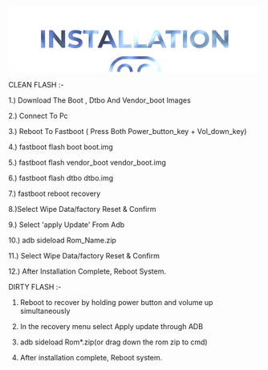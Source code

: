 <img src="https://raw.githubusercontent.com/DroidX-UI-Devices/Official_Devices/13/banners/install.png" />

CLEAN FLASH :-

1.) Download The Boot , Dtbo  And Vendor_boot Images  

2.) Connect To Pc

3.) Reboot To Fastboot  (  Press  Both Power_button_key + Vol_down_key)

4.) fastboot flash boot boot.img

5.) fastboot flash vendor_boot  vendor_boot.img

6.) fastboot flash dtbo dtbo.img 

7.) fastboot reboot recovery

8.)Select Wipe Data/factory Reset & Confirm

9.) Select 'apply Update' From Adb

10.) adb sideload  Rom_Name.zip

11.) Select Wipe Data/factory Reset & Confirm

12.) After Installation Complete, Reboot System.



DIRTY FLASH :-

1. Reboot to recover by holding power button and volume up simultaneously

2. In the recovery menu select Apply update through ADB

3. adb sideload Rom*.zip(or drag down the rom zip to cmd)

4. After installation complete, Reboot system.
